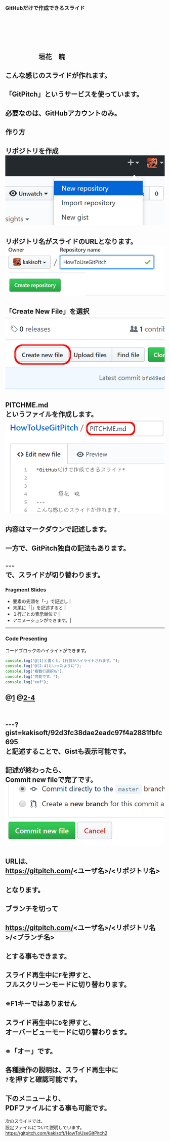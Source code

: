 ### GitHubだけで作成できるスライド
　  

　  
　  
　　　　　垣花　暁
---
こんな感じのスライドが作れます。
---
「GitPitch」というサービスを使っています。
---
必要なのは、GitHubアカウントのみ。
---
作り方
---
リポジトリを作成  
<img src="assets/CreateNewRepository.png">
---
リポジトリ名がスライドのURLとなります。  
<img src="assets/EditRepositoryName.png"/>
---
「Create New File」を選択  　
<img src="assets/CreateNewFile.png"/>
---
PITCHME.md  
というファイルを作成します。  
<img src="assets/AddPitchme.png"/>  
---
内容はマークダウンで記述します。
---
一方で、GitPitch独自の記法もあります。
---
\-\-\-  
で、スライドが切り替わります。
---
### Fragment Slides
- 要素の先頭を「\-」で記述し |
- 末尾に「\|」を記述すると |
- １行ごとの表示単位で     |
- アニメーションができます。|
---
### Code Presenting
コードブロックのハイライトができます。
```js
console.log("@[1]と書くと、1行目がハイライトされます。");
console.log("@[2-4]といったように");
console.log("複数行選択も");
console.log("可能です。");
console.log("eof");
```
@[1](ハイライト行の解説も記述できます。)
@[2-4](コメントは[]の右に記述します。)
---

　  
\-\-\-?gist=kakisoft/92d3fc38dae2eadc97f4a2881fbfc695
　  
と記述することで、Gistも表示可能です。
---
記述が終わったら、  
Commit new fileで完了です。  
<img src="assets/CommitNewFile.png"/>
---
URLは、   
　  
https://gitpitch.com/<ユーザ名>/<リポジトリ名>  
　   
となります。
---
ブランチを切って  
　  
https://gitpitch.com/<ユーザ名>/<リポジトリ名>/<ブランチ名>  
　  
とする事もできます。
---
スライド再生中に```F```を押すと、  
フルスクリーンモードに切り替わります。  
　  
※F1キーではありません
---
スライド再生中に```O```を押すと、  
オーバービューモードに切り替わります。  
　  
※「オー」です。  
---
各種操作の説明は、スライド再生中に  
```?```を押すと確認可能です。  
---
下のメニューより、  
PDFファイルにする事も可能です。
---
次のスライドでは、  
設定ファイルについて説明しています。  
https://gitpitch.com/kakisoft/HowToUseGitPitch2
